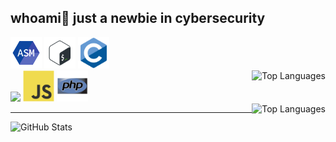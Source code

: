 ## whoami👋 just a newbie in cybersecurity 

<!-- <img src="https://github.com/usagi143/usagi143/blob/main/src/cinnamoroll.png?raw=true" height="50"/> -->


<div class="lenguajes">
  <div>
    <img src="https://github.com/usagi143/usagi143/blob/main/src/icons8-assembly-96.png?raw=true" height="50"/>
    <img src="https://github.com/usagi143/usagi143/blob/main/src/bash-scripting.svg?raw=true" height="50"/>
    <img src="https://github.com/usagi143/usagi143/blob/main/src/c-original.svg?raw=true" height="50"/>
  </div>
  <div>
    <img src = 'https://github.com/MarikIshtar007/MarikIshtar007/blob/master/images/python2.png' height='50'/> 
    <img src="https://github.com/usagi143/usagi143/blob/main/src/js.svg?raw=true" height="50"/>
    <img src="https://github.com/usagi143/usagi143/blob/main/src/php.svg?raw=true" height="50"/>
    <img src="https://github-readme-stats.vercel.app/api/top-langs/?username=usagi143&layout=compact&theme=radical" alt="Top Languages" align="right"/>
  </div>
  <img src="https://github-readme-stats.vercel.app/api/top-langs/?username=usagi143&layout=compact&theme=radical" alt="Top Languages" align="right"/>
</div>


<hr>

<div class="stats" >
  <img src="https://github-readme-stats.vercel.app/api?username=usagi143&show_icons=true&theme=radical" alt="GitHub Stats"/>
</div>


  <!--  e.g. dark, radical, merko, gruvbox, tokyonight, onedark, cobalt, synthwave, highcontrast, dracula). -->
